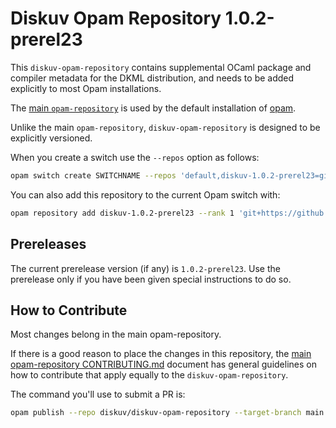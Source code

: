 # Diskuv Opam Repository 1.0.2-prerel23

This `diskuv-opam-repository` contains supplemental OCaml package and compiler
metadata for the DKML distribution, and needs to be added explicitly to most
Opam installations.

The [main `opam-repository`](https://github.com/ocaml/opam-repository)
is used by the default installation of [opam](https://opam.ocaml.org/).

Unlike the main `opam-repository`, `diskuv-opam-repository` is designed to
be explicitly versioned.

When you create a switch use the `--repos` option as follows:

```bash
opam switch create SWITCHNAME --repos 'default,diskuv-1.0.2-prerel23=git+https://github.com/diskuv/diskuv-opam-repository.git#v1.0.2-prerel23' 4.12.1
```

You can also add this repository to the current Opam switch with:

```bash
opam repository add diskuv-1.0.2-prerel23 --rank 1 'git+https://github.com/diskuv/diskuv-opam-repository.git#v1.0.2-prerel23'
```

## Prereleases

The current prerelease version (if any) is `1.0.2-prerel23`. Use the prerelease only if you have been given
special instructions to do so.

## How to Contribute

Most changes belong in the main opam-repository.

If there is a good reason to place the changes in this repository, the
[main opam-repository CONTRIBUTING.md](https://github.com/ocaml/opam-repository/blob/master/CONTRIBUTING.md)
document has general guidelines on how to contribute that apply equally to
the `diskuv-opam-repository`.

The command you'll use to submit a PR is:

```bash
opam publish --repo diskuv/diskuv-opam-repository --target-branch main
```
